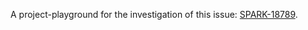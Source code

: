 A project-playground for the investigation of this issue: [SPARK-18789](https://issues.apache.org/jira/browse/SPARK-18789).
